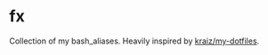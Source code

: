fx
==

Collection of my bash_aliases.
Heavily inspired by [kraiz/my-dotfiles](https://github.com/kraiz/my-dotfiles).
